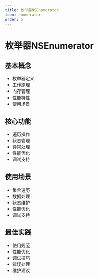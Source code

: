 ```yaml
---
title: 枚举器NSEnumerator
icon: enumerator
order: 5
---
```


# 枚举器NSEnumerator

## 基本概念
- 枚举器定义
- 工作原理
- 内存管理
- 性能特性
- 使用场景

## 核心功能
- 遍历操作
- 状态管理
- 异常处理
- 性能优化
- 调试支持

## 使用场景
- 集合遍历
- 数据处理
- 状态维护
- 性能优化
- 调试支持

## 最佳实践
- 使用规范
- 性能优化
- 调试技巧
- 错误处理
- 维护建议
